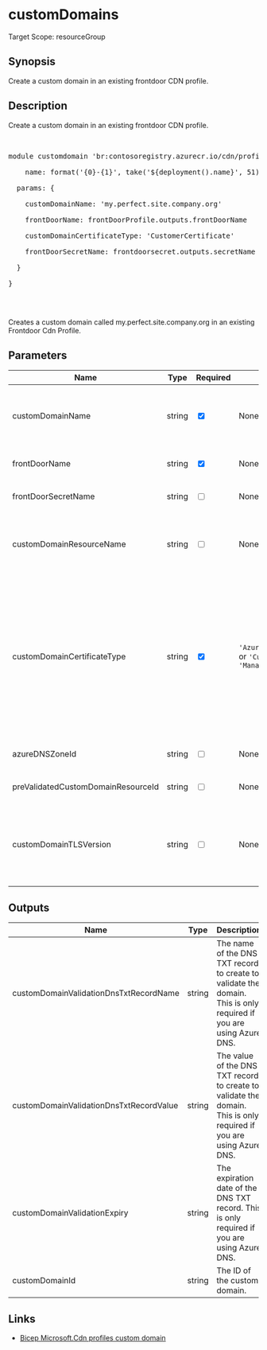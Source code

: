 ﻿# customDomains

Target Scope: resourceGroup

## Synopsis
Create a custom domain in an existing frontdoor CDN profile.

## Description
Create a custom domain in an existing frontdoor CDN profile.<br>
<pre><br>
module customdomain 'br:contosoregistry.azurecr.io/cdn/profiles/customDomains.bicep' = {<br>
    name: format('{0}-{1}', take('${deployment().name}', 51), 'customdomain')<br>
  params: {<br>
    customDomainName: 'my.perfect.site.company.org'<br>
    frontDoorName: frontDoorProfile.outputs.frontDoorName<br>
    customDomainCertificateType: 'CustomerCertificate'<br>
    frontDoorSecretName: frontdoorsecret.outputs.secretName<br>
  }<br>
}<br>
</pre><br>
<p>Creates a custom domain called my.perfect.site.company.org in an existing Frontdoor Cdn Profile.</p>

## Parameters
| Name | Type | Required | Validation | Default value | Description |
| -- |  -- | -- | -- | -- | -- |
| customDomainName | string | <input type="checkbox" checked> | None | <pre></pre> | The custom domain name to associate with your Front Door endpoint (for example, `www.contoso.com`) |
| frontDoorName | string | <input type="checkbox" checked> | None | <pre></pre> | The name of the existing Front Door Cdn profile. |
| frontDoorSecretName | string | <input type="checkbox"> | None | <pre>''</pre> | The name of the existing Front Door secret when used. |
| customDomainResourceName | string | <input type="checkbox"> | None | <pre>replace(customDomainName, '.', '-')</pre> | The name of the custom domain resource. This is a valid resource name and does not include periods. |
| customDomainCertificateType | string | <input type="checkbox" checked> | `'AzureFirstPartyManagedCertificate'` or `'CustomerCertificate'` or `'ManagedCertificate'` | <pre></pre> | The type of certificate. If the type "CustomerCertificate" is used, there must be a valid Secret Resource Reference Id.<br>Your domain will need to be validated before traffic is delivered to it. This can be done by creating a DNS TXT record with the name and value provided in the outputs. |
| azureDNSZoneId | string | <input type="checkbox"> | None | <pre>''</pre> | Resource reference to the Azure DNS zone |
| preValidatedCustomDomainResourceId | string | <input type="checkbox"> | None | <pre>''</pre> | Resource reference to the Azure pre-validated domain |
| customDomainTLSVersion | string | <input type="checkbox"> | None | <pre>'TLS12'</pre> | The minimum TLS version required for this domain. TLS protocol version that will be used for Https.<br>Example:<br>'TLS10'<br>'TLS12' |

## Outputs
| Name | Type | Description |
| -- |  -- | -- |
| customDomainValidationDnsTxtRecordName | string | The name of the DNS TXT record to create to validate the domain. This is only required if you are using Azure DNS. |
| customDomainValidationDnsTxtRecordValue | string | The value of the DNS TXT record to create to validate the domain. This is only required if you are using Azure DNS. |
| customDomainValidationExpiry | string | The expiration date of the DNS TXT record. This is only required if you are using Azure DNS. |
| customDomainId | string | The ID of the custom domain. |

## Links
- [Bicep Microsoft.Cdn profiles custom domain](https://learn.microsoft.com/en-us/azure/templates/microsoft.cdn/profiles/customdomains?pivots=deployment-language-bicep)
